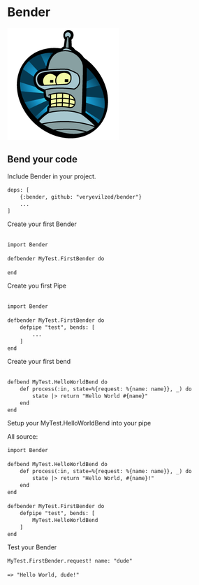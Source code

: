 Bender
======

![bite my shiny metal ass](bender.png)

Bend your code
--------------

Include Bender in your project.

```
deps: [
	{:bender, github: "veryevilzed/bender"}
	...
]

```

Create your first Bender

```

import Bender

defbender MyTest.FirstBender do

end

```

Create you first Pipe

```

import Bender

defbender MyTest.FirstBender do
    defpipe "test", bends: [
        ...
    ] 
end

```

Create your first bend

```

defbend MyTest.HelloWorldBend do
    def process(:in, state=%{request: %{name: name}}, _) do 
        state |> return "Hello World #{name}"
    end
end

```

Setup your MyTest.HelloWorldBend into your pipe

All source:

```
import Bender

defbend MyTest.HelloWorldBend do
    def process(:in, state=%{request: %{name: name}}, _) do 
        state |> return "Hello World, #{name}!"
    end
end

defbender MyTest.FirstBender do
    defpipe "test", bends: [
        MyTest.HelloWorldBend
    ] 
end

```

Test your Bender

```
MyTest.FirstBender.request! name: "dude"

=> "Hello World, dude!"

```

